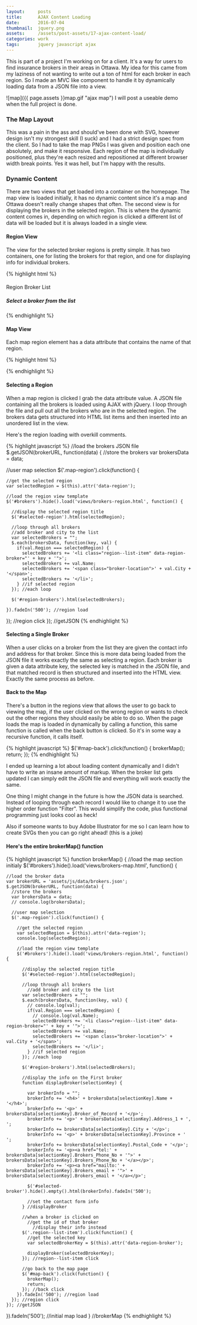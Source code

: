 ```yaml
---
layout:     posts
title:      AJAX Content Loading
date:       2016-07-04
thumbnail:  jquery.png
assets:     /assets/post-assets/17-ajax-content-load/
categories: work
tags:       jquery javascript ajax
---
```

This is part of a project I'm working on for a client. It's a way for users to find insurance brokers in their areas in Ottawa.
My idea for this came from my laziness of not wanting to write out a ton of html for each broker in each region. So I made an MVC like component to handle it by dynamically loading data from a JSON file into a view.

![map]({{ page.assets }}map.gif "ajax map")
I will post a useable demo when the full project is done.

### The Map Layout
This was a pain in the ass and should've been done with SVG, however design isn't my strongest skill (I suck) and I had a strict design spec from the client. So I had to take the map PNGs I was given and position each one absolutely, and make it responsive. Each region of the map is individually positioned, plus they're each resized and repositioned at different browser width break points. Yes it was hell, but I'm happy with the results.

### Dynamic Content
There are two views that get loaded into a container on the homepage. The map view is loaded initially, it has no dynamic content since it's a map and Ottawa doesn't really change shapes that often. The second view is for displaying the brokers in the selected region. This is where the dynamic content comes in, depending on which region is clicked a different list of data will be loaded but it is always loaded in a single view.

#### Region View
The view for the selected broker regions is pretty simple. It has two containers, one for listing the brokers for that region, and one for displaying info for individual brokers.

{% highlight html %}
<div class="brokers--list">
  <h4 id="selected-region"><!-- region name is loaded here --></h4>
  <p>Region Broker List</p>
  <ul class="region-brokers" id="region-brokers">
    <!-- brokers list is loaded here -->
  </ul>
</div>
<div class="brokers--selected" id="selected-broker">
  <h5 class="brokers--selected-cta">Select a broker from the list</h5>
  <!-- individual selected brokers info is sloaded here -->
</div>
{% endhighlight %}

#### Map View
Each map region element has a data attribute that contains the name of that region.

{% highlight html %}
<div class="map-container">
  <div class="north map-region" data-region="Northern"></div>
  <div class="east map-region" data-region="Eastern"></div>
  <div class="northeast map-region" data-region="Northeastern"></div>
  <div class="central map-region" data-region="Central"></div>
  <div class="south map-region" data-region="Southern"></div>
  <div class="west map-region" data-region="Western"></div>
</div>
{% endhighlight %}


#### Selecting a Region
When a map region is clicked I grab the data attribute value. A JSON file containing all the brokers is loaded using AJAX with jQuery. I loop through the file and pull out all the brokers who are in the selected region. The brokers data gets structured into HTML list items and then inserted into an unordered list in the view.

Here's the region loading with overkill comments.

{% highlight javascript %}
//load the brokers JSON file
$.getJSON(brokerURL, function(data) {
  //store the brokers
  var brokersData = data;

  //user map selection
  $('.map-region').click(function() {

    //get the selected region
    var selectedRegion = $(this).attr('data-region');

    //load the region view template
    $('#brokers').hide().load('views/brokers-region.html', function() {

      //display the selected region title
      $('#selected-region').html(selectedRegion);

      //loop through all brokers
      //add broker and city to the list
      var selectedBrokers = "";
      $.each(brokersData, function(key, val) {
        if(val.Region === selectedRegion) {
          selectedBrokers += '<li class="region--list-item" data-region-broker="' + key + '">';
          selectedBrokers += val.Name;
          selectedBrokers += '<span class="broker-location">' + val.City + '</span>';
          selectedBrokers += '</li>';
        } //if selected region
      }); //each loop

      $('#region-brokers').html(selectedBrokers);

    }).fadeIn('500'); //region load
  }); //region click
}); //getJSON
{% endhighlight %}

#### Selecting a Single Broker
When a user clicks on a broker from the list they are given the contact info and address for that broker. Since this is more data being loaded from the JSON file it works exactly the same as selecting a region. Each broker is given a data attribute key, the selected key is matched in the JSON file, and that matched record is then structured and inserted into the HTML view. Exactly the same process as before.

#### Back to the Map
There's a button in the regions view that allows the user to go back to viewing the map, if the user clicked on the wrong region or wants to check out the other regions they should easily be able to do so. When the page loads the map is loaded in dynamically by calling a function, this same function is called when the back button is clicked. So it's in some way a recursive function, it calls itself.

{% highlight javascript %}
$('#map-back').click(function() {
  brokerMap();
  return;
});
{% endhighlight %}

I ended up learning a lot about loading content dynamically and I didn't have to write an insane amount of markup. When the broker list gets updated I can simply edit the JSON file and everything will work exactly the same.

One thing I might change in the future is how the JSON data is searched. Instead of looping through each record I would like to change it to use the higher order function "Filter". This would simplify the code, plus functional programming just looks cool as heck!

Also if someone wants to buy Adobe Illustrator for me so I can learn how to create SVGs then you can go right ahead! (this is a joke)

#### Here's the entire brokerMap() function

{% highlight javascript %}
function brokerMap() {
  //load the map section initialy
  $('#brokers').hide().load('views/brokers-map.html', function() {

    //load the broker data
    var brokerURL = 'assets/js/data/brokers.json';
    $.getJSON(brokerURL, function(data) {
      //store the brokers
      var brokersData = data;
      // console.log(brokersData);

      //user map selection
      $('.map-region').click(function() {

        //get the selected region
        var selectedRegion = $(this).attr('data-region');
        console.log(selectedRegion);

        //load the region view template
        $('#brokers').hide().load('views/brokers-region.html', function() {

          //display the selected region title
          $('#selected-region').html(selectedRegion);

          //loop through all brokers
            //add broker and city to the list
          var selectedBrokers = "";
          $.each(brokersData, function(key, val) {
            // console.log(val);
            if(val.Region === selectedRegion) {
              // console.log(val.Name);
              selectedBrokers += '<li class="region--list-item" data-region-broker="' + key + '">';
              selectedBrokers += val.Name;
              selectedBrokers += '<span class="broker-location">' + val.City + '</span>';
              selectedBrokers += '</li>';
            } //if selected region
          }); //each loop

          $('#region-brokers').html(selectedBrokers);

          //display the info on the First broker
          function displayBroker(selectionKey) {

            var brokerInfo = "";
            brokerInfo += '<h4>' + brokersData[selectionKey].Name + '</h4>';
            brokerInfo += '<p>' + brokersData[selectionKey].Broker_of_Record + '</p>';
            brokerInfo += '<p>' + brokersData[selectionKey].Address_1 + ', ';
            brokerInfo += brokersData[selectionKey].City + '</p>';
            brokerInfo += '<p>' + brokersData[selectionKey].Province + ' ';
            brokerInfo += brokersData[selectionKey].Postal_Code + '</p>';
            brokerInfo += '<p><a href="tel:' + brokersData[selectionKey].Brokers_Phone_No + '">' + brokersData[selectionKey].Brokers_Phone_No + '</a></p>';
            brokerInfo += '<p><a href="mailto:' + brokersData[selectionKey].Brokers_email + '">' + brokersData[selectionKey].Brokers_email + '</a></p>';

            $('#selected-broker').hide().empty().html(brokerInfo).fadeIn('500');

            //set the contact form info
          } //displayBroker

          //when a broker is clicked on
            //get the id of that broker
              //display their info instead
          $('.region--list-item').click(function() {
            //get the selected key
            var selectedBrokerKey = $(this).attr('data-region-broker');

            displayBroker(selectedBrokerKey);
          }); //region--list-item click

          //go back to the map page
          $('#map-back').click(function() {
            brokerMap();
            return;
          }); //back click
        }).fadeIn('500'); //region load
      }); //region click
    }); //getJSON
  }).fadeIn('500'); //initial map load
} //brokerMap
{% endhighlight %}
